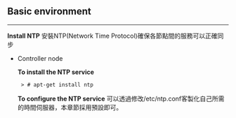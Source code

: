 
## Basic environment ##
----------
**Install NTP**
安裝NTP(Network Time Protocol)確保各節點間的服務可以正確同步

 - Controller node

    **To install the NTP service**

		> # apt-get install ntp
    **To configure the NTP service**
	可以透過修改/etc/ntp.conf客製化自己所需的時間伺服器，本章節採用預設即可。


